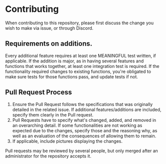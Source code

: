 # Contributing

When contributing to this repository, please first discuss the change you wish to make via issue, or through Discord.

## Requirements on additions.

Every additional feature requires at least one MEANINGFUL test written, if applicable. 
If the addition is major, as in having several features and functions that works together, at least one integration test is required.
If the functionality required changes to existing functions, you're obligated to make sure tests for those functions pass, and update tests if not.


## Pull Request Process

1. Ensure the Pull Request follows the specifications that was originally detailed in the related issue. If additional features/additions are included, specify them clearly in the Pull request.
2. Pull Requests have to specify what's changed, added, and removed in an overarching detail. If some functionalities are not working as expected due to the changes, specify those and the reasoning why, as well as an evaluation of the consequences of allowing them to remain.
3. If applicable, include pictures displaying the changes.

Pull requests may be reviewed by several people, but only merged after an administrator for the repository accepts it.

